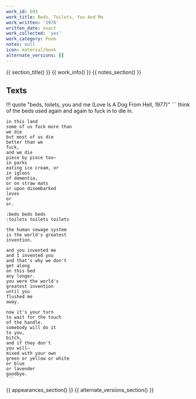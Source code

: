 ```yaml
---
work_id: 693
work_title: Beds, Toilets, You And Me
work_written: '1976'
written_date: exact
work_collected: 'yes'
work_category: Poem
notes: null
icon: material/book
alternate_versions: []
---
```


{{ section_title() }}
{{ work_info() }}
{{ notes_section() }}
## Texts
!!! quote "beds, toilets, you and me (Love Is A Dog From Hell, 1977)"
    ```
    think of the beds
    used again and again
    to fuck in
    to die in.
    
    in this land
    some of us fuck more than
    we die
    but most of us die
    better than we
    fuck,
    and we die
    piece by piece too—
    in parks
    eating ice cream, or
    in igloos
    of dementia,
    or on straw mats
    or upon disembarked
    loves
    or
    or.
    
    :beds beds beds
    :toilets toilets toilets
    
    the human sewage system
    is the world's greatest
    invention.
    
    and you invented me
    and I invented you
    and that's why we don't
    get along
    on this bed
    any longer.
    you were the world's
    greatest invention
    until you
    flushed me
    away.
    
    now it's your turn
    to wait for the touch
    of the handle.
    somebody will do it
    to you,
    bitch,
    and if they don't
    you will—
    mixed with your own
    green or yellow or white
    or blue
    or lavender
    goodbye.
    ```

{{ appearances_section() }}
{{ alternate_versions_section() }}